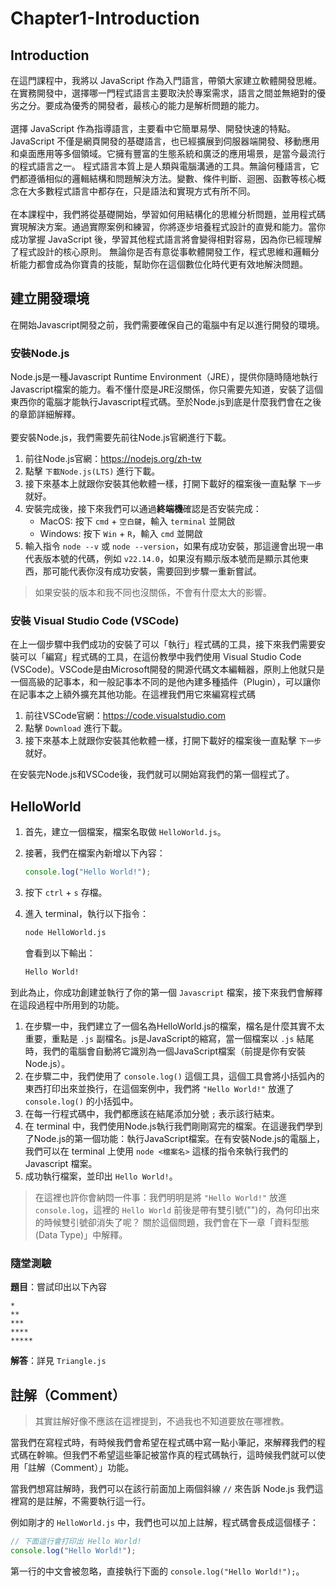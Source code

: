 # Chapter1-Introduction

## Introduction
在這門課程中，我將以 JavaScript 作為入門語言，帶領大家建立軟體開發思維。在實務開發中，選擇哪一門程式語言主要取決於專案需求，語言之間並無絕對的優劣之分。要成為優秀的開發者，最核心的能力是解析問題的能力。<br><br>
選擇 JavaScript 作為指導語言，主要看中它簡單易學、開發快速的特點。JavaScript 不僅是網頁開發的基礎語言，也已經擴展到伺服器端開發、移動應用和桌面應用等多個領域。它擁有豐富的生態系統和廣泛的應用場景，是當今最流行的程式語言之一。
程式語言本質上是人類與電腦溝通的工具。無論何種語言，它們都遵循相似的邏輯結構和問題解決方法。變數、條件判斷、迴圈、函數等核心概念在大多數程式語言中都存在，只是語法和實現方式有所不同。<br><br>
在本課程中，我們將從基礎開始，學習如何用結構化的思維分析問題，並用程式碼實現解決方案。通過實際案例和練習，你將逐步培養程式設計的直覺和能力。當你成功掌握 JavaScript 後，學習其他程式語言將會變得相對容易，因為你已經理解了程式設計的核心原則。
無論你是否有意從事軟體開發工作，程式思維和邏輯分析能力都會成為你寶貴的技能，幫助你在這個數位化時代更有效地解決問題。

## 建立開發環境
在開始Javascript開發之前，我們需要確保自己的電腦中有足以進行開發的環境。
### 安裝Node.js
Node.js是一種Javascript Runtime Environment（JRE），提供你隨時隨地執行Javascript檔案的能力。看不懂什麼是JRE沒關係，你只需要先知道，安裝了這個東西你的電腦才能執行Javascript程式碼。至於Node.js到底是什麼我們會在之後的章節詳細解釋。
<br><br>
要安裝Node.js，我們需要先前往Node.js官網進行下載。<br>

1. 前往Node.js官網：https://nodejs.org/zh-tw
2. 點擊 `下載Node.js(LTS)` 進行下載。
3. 接下來基本上就跟你安裝其他軟體一樣，打開下載好的檔案後一直點擊 `下一步` 就好。
4. 安裝完成後，接下來我們可以通過**終端機**確認是否安裝完成：
    - MacOS: 按下 `cmd` + `空白鍵`，輸入 `terminal` 並開啟
    - Windows: 按下 `Win` + `R`，輸入 `cmd` 並開啟<br>
5. 輸入指令 `node --v` 或 `node --version`，如果有成功安裝，那這邊會出現一串代表版本號的代碼，例如 `v22.14.0`，如果沒有顯示版本號而是顯示其他東西，那可能代表你沒有成功安裝，需要回到步驟一重新嘗試。
> 如果安裝的版本和我不同也沒關係，不會有什麼太大的影響。

### 安裝 Visual Studio Code (VSCode)
在上一個步驟中我們成功的安裝了可以「執行」程式碼的工具，接下來我們需要安裝可以「編寫」程式碼的工具，在這份教學中我們使用 Visual Studio Code (VSCode)。VSCode是由Microsoft開發的開源代碼文本編輯器，原則上他就只是一個高級的記事本，和一般記事本不同的是他內建多種插件（Plugin），可以讓你在記事本之上額外擴充其他功能。在這裡我們用它來編寫程式碼

1. 前往VSCode官網：https://code.visualstudio.com
2. 點擊 `Download` 進行下載。
3. 接下來基本上就跟你安裝其他軟體一樣，打開下載好的檔案後一直點擊 `下一步` 就好。

在安裝完Node.js和VSCode後，我們就可以開始寫我們的第一個程式了。

## HelloWorld

1.   首先，建立一個檔案，檔案名取做 `HelloWorld.js`。

2.   接著，我們在檔案內新增以下內容：

     ```javascript 
     console.log("Hello World!");
     ```

3.   按下 `ctrl` + `s` 存檔。

4.   進入 terminal，執行以下指令：

     ```bash
     node HelloWorld.js
     ```

     會看到以下輸出：

     ```bash
     Hello World!
     ```

到此為止，你成功創建並執行了你的第一個 `Javascript` 檔案，接下來我們會解釋在這段過程中所用到的功能。

1. 在步驟一中，我們建立了一個名為HelloWorld.js的檔案，檔名是什麼其實不太重要，重點是 `.js` 副檔名。js是JavaScript的縮寫，當一個檔案以 `.js` 結尾時，我們的電腦會自動將它識別為一個JavaScript檔案（前提是你有安裝Node.js）。
2. 在步驟二中，我們使用了 `console.log()` 這個工具，這個工具會將小括弧內的東西打印出來並換行，在這個案例中，我們將 `"Hello World!"` 放進了 `console.log()` 的小括弧中。
3. 在每一行程式碼中，我們都應該在結尾添加分號 `;` 表示該行結束。
4. 在 terminal 中，我們使用Node.js執行我們剛剛寫完的檔案。在這邊我們學到了Node.js的第一個功能：執行JavaScript檔案。在有安裝Node.js的電腦上，我們可以在 terminal 上使用 `node <檔案名>` 這樣的指令來執行我們的 Javascript 檔案。
5. 成功執行檔案，並印出 `Hello World!`。

> 在這裡也許你會納悶一件事：我們明明是將 `"Hello World!"` 放進 `console.log`，這裡的 `Hello World` 前後是帶有雙引號("")的，為何印出來的時候雙引號卻消失了呢？
關於這個問題，我們會在下一章「資料型態(Data Type)」中解釋。

### 隨堂測驗
**題目**：嘗試印出以下內容
```
*
**
***
****
*****
```
**解答**：詳見 `Triangle.js`

## 註解（Comment）
> 其實註解好像不應該在這裡提到，不過我也不知道要放在哪裡教。

當我們在寫程式時，有時候我們會希望在程式碼中寫一點小筆記，來解釋我們的程式碼在幹嘛。但我們不希望這些筆記被當作真的程式碼執行，這時候我們就可以使用「註解（Comment）」功能。

當我們想寫註解時，我們可以在該行前面加上兩個斜線 `//` 來告訴 Node.js 我們這裡寫的是註解，不需要執行這一行。

例如剛才的 `HelloWorld.js` 中，我們也可以加上註解，程式碼會長成這個樣子：
```javascript
// 下面這行會打印出 Hello World!
console.log("Hello World!");
```
第一行的中文會被忽略，直接執行下面的 `console.log("Hello World!");`。